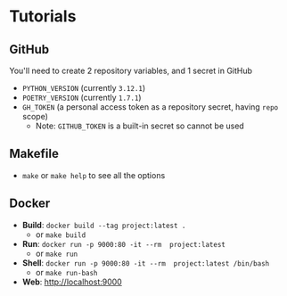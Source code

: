 # Tutorials

## GitHub
You'll need to create 2 repository variables, and 1 secret in GitHub
* `PYTHON_VERSION` (currently `3.12.1`)
* `POETRY_VERSION` (currently `1.7.1`)
* `GH_TOKEN` (a personal access token as a repository secret, having `repo` scope)
    * Note: `GITHUB_TOKEN` is a built-in secret so cannot be used

## Makefile
* `make` or `make help` to see all the options

## Docker
* **Build**: `docker build --tag project:latest .`
    * or `make build`
* **Run**: `docker run -p 9000:80 -it --rm  project:latest`
    * or `make run`
* **Shell**: `docker run -p 9000:80 -it --rm  project:latest /bin/bash`
    * or `make run-bash` 
* **Web**: [http://localhost:9000](http://localhost:9000)

